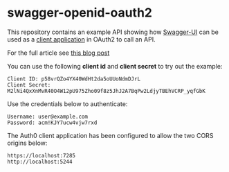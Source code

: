 # swagger-openid-oauth2
This repository contains an example API showing how [Swagger-UI](https://github.com/swagger-api/swagger-ui) can be used as a [client application](https://www.rfc-editor.org/rfc/rfc6749#section-1.1) in OAuth2 to call an API.

For the full article see [this blog post](https://www.straypaper.com/swagger-openid-oauth2/)

You can use the following **client id** and **client secret** to try out the example:

```
Client ID: p58vrQZo4YX40WdHt2da5oUUoNdmDJrL
Client Secret: M2lNi4QxXnMvR40O4W12pU975Zho09f8z5JhJ2A7BqPw2LdjyTBEhVCRP_yqfGbK
```

Use the credentials below to authenticate:

```
Username: user@example.com
Password: acm!KJY7ucw4vjw7rxd
```

The Auth0 client application has been configured to allow the two CORS origins below:

```
https://localhost:7285
http://localhost:5244
```

